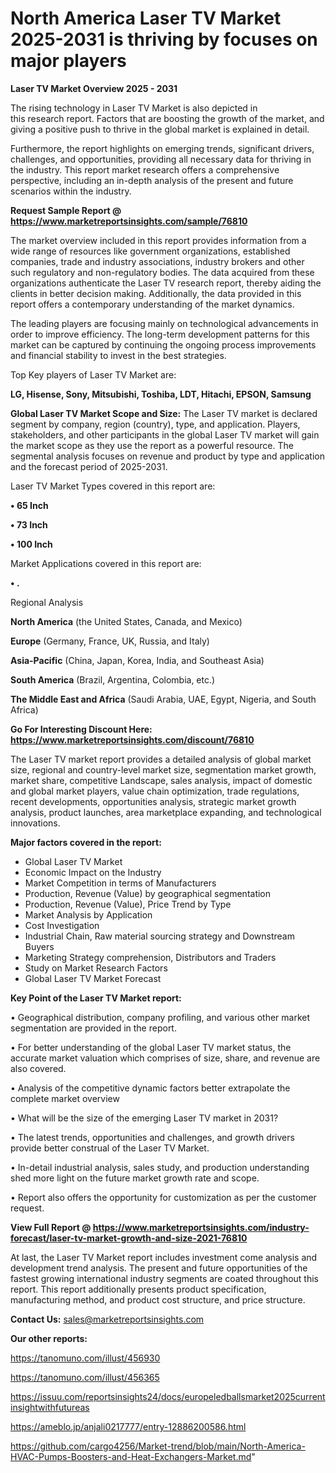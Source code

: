 # North America Laser TV Market 2025-2031 is thriving by focuses on major players

<Strong> Laser TV Market Overview 2025 - 2031</strong>

The rising technology in Laser TV Market is also depicted in this research report. Factors that are boosting the growth of the market, and giving a positive push to thrive in the global market is explained in detail.

Furthermore, the report highlights on emerging trends, significant drivers, challenges, and opportunities, providing all necessary data for thriving in the industry. This report market research offers a comprehensive perspective, including an in-depth analysis of the present and future scenarios within the industry.

<strong>Request Sample Report @ <a href=https://www.marketreportsinsights.com/sample/76810>https://www.marketreportsinsights.com/sample/76810</a></strong>

The market overview included in this report provides information from a wide range of resources like government organizations, established companies, trade and industry associations, industry brokers and other such regulatory and non-regulatory bodies. The data acquired from these organizations authenticate the Laser TV research report, thereby aiding the clients in better decision making. Additionally, the data provided in this report offers a contemporary understanding of the market dynamics.

The leading players are focusing mainly on technological advancements in order to improve efficiency. The long-term development patterns for this market can be captured by continuing the ongoing process improvements and financial stability to invest in the best strategies.

Top Key players of Laser TV Market are:

<strong>LG, Hisense, Sony, Mitsubishi, Toshiba, LDT, Hitachi, EPSON, Samsung</strong>

<strong><b>Global Laser TV Market Scope and Size:</b></strong>
The Laser TV market is declared segment by company, region (country), type, and application. Players, stakeholders, and other participants in the global Laser TV market will gain the market scope as they use the report as a powerful resource. The segmental analysis focuses on revenue and product by type and application and the forecast period of 2025-2031.

Laser TV Market Types covered in this report are:

<strong>• 65 Inch

• 73 Inch

• 100 Inch</strong>

Market Applications covered in this report are:

<strong>• .</strong> 

Regional Analysis

<strong>North America</strong> (the United States, Canada, and Mexico)

<strong>Europe</strong> (Germany, France, UK, Russia, and Italy)

<strong>Asia-Pacific</strong> (China, Japan, Korea, India, and Southeast Asia)

<strong>South America</strong> (Brazil, Argentina, Colombia, etc.)

<strong>The Middle East and Africa</strong> (Saudi Arabia, UAE, Egypt, Nigeria, and South Africa)

<strong>Go For Interesting Discount Here: <a href=https://www.marketreportsinsights.com/discount/76810>https://www.marketreportsinsights.com/discount/76810</a></strong>

The Laser TV market report provides a detailed analysis of global market size, regional and country-level market size, segmentation market growth, market share, competitive Landscape, sales analysis, impact of domestic and global market players, value chain optimization, trade regulations, recent developments, opportunities analysis, strategic market growth analysis, product launches, area marketplace expanding, and technological innovations.

<strong><b>Major factors covered in the report:</b></strong>
<ul>
  <li>Global Laser TV Market </li>
  <li>Economic Impact on the Industry</li>
  <li>Market Competition in terms of Manufacturers</li>
  <li>Production, Revenue (Value) by geographical segmentation</li>
  <li>Production, Revenue (Value), Price Trend by Type</li>
  <li>Market Analysis by Application</li>
  <li>Cost Investigation</li>
  <li>Industrial Chain, Raw material sourcing strategy and Downstream Buyers</li>
  <li>Marketing Strategy comprehension, Distributors and Traders</li>
  <li>Study on Market Research Factors</li>
  <li>Global Laser TV Market Forecast</li>
</ul>

<strong><b>Key Point of the Laser TV Market report:</b></strong>

• Geographical distribution, company profiling, and various other market segmentation are provided in the report.

• For better understanding of the global Laser TV market status, the accurate market valuation which comprises of size, share, and revenue are also covered.

• Analysis of the competitive dynamic factors better extrapolate the complete market overview

• What will be the size of the emerging Laser TV market in 2031?

• The latest trends, opportunities and challenges, and growth drivers provide better construal of the Laser TV Market.

• In-detail industrial analysis, sales study, and production understanding shed more light on the future market growth rate and scope.

• Report also offers the opportunity for customization as per the customer request.

<strong><b>View Full Report @ <a href=https://www.marketreportsinsights.com/industry-forecast/laser-tv-market-growth-and-size-2021-76810>https://www.marketreportsinsights.com/industry-forecast/laser-tv-market-growth-and-size-2021-76810</a></b></strong>


At last, the Laser TV Market report includes investment come analysis and development trend analysis. The present and future opportunities of the fastest growing international industry segments are coated throughout this report. This report additionally presents product specification, manufacturing method, and product cost structure, and price structure.

<strong>Contact Us:</strong>
sales@marketreportsinsights.com

<strong>Our other reports:</strong>

<a href=https://tanomuno.com/illust/456930>https://tanomuno.com/illust/456930</a>

<a href=https://tanomuno.com/illust/456365>https://tanomuno.com/illust/456365</a>

<a href=https://issuu.com/reportsinsights24/docs/europeledballsmarket2025currentinsightwithfutureas>https://issuu.com/reportsinsights24/docs/europeledballsmarket2025currentinsightwithfutureas</a>

<a href=https://ameblo.jp/anjali0217777/entry-12886200586.html>https://ameblo.jp/anjali0217777/entry-12886200586.html</a>

<a href=https://github.com/cargo4256/Market-trend/blob/main/North-America-HVAC-Pumps-Boosters-and-Heat-Exchangers-Market.md>https://github.com/cargo4256/Market-trend/blob/main/North-America-HVAC-Pumps-Boosters-and-Heat-Exchangers-Market.md</a>"
